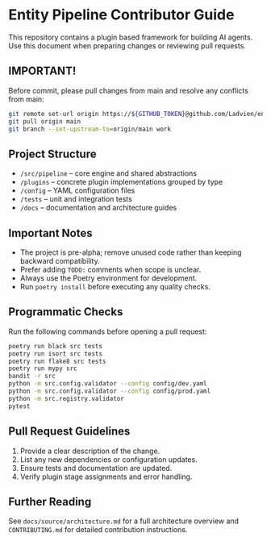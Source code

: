 # Entity Pipeline Contributor Guide

This repository contains a plugin based framework for building AI agents.
Use this document when preparing changes or reviewing pull requests.

## IMPORTANT!
Before commit, please pull changes from main and resolve any conflicts from main:
```sh
git remote set-url origin https://${GITHUB_TOKEN}@github.com/Ladvien/entity.git
git pull origin main
git branch --set-upstream-to=origin/main work
```

## Project Structure
- `/src/pipeline` – core engine and shared abstractions
- `/plugins` – concrete plugin implementations grouped by type
- `/config` – YAML configuration files
- `/tests` – unit and integration tests
- `/docs` – documentation and architecture guides

## Important Notes
- The project is pre-alpha; remove unused code rather than keeping
  backward compatibility.
- Prefer adding `TODO:` comments when scope is unclear.
- Always use the Poetry environment for development.
- Run `poetry install` before executing any quality checks.

## Programmatic Checks
Run the following commands before opening a pull request:

```bash
poetry run black src tests
poetry run isort src tests
poetry run flake8 src tests
poetry run mypy src
bandit -r src
python -m src.config.validator --config config/dev.yaml
python -m src.config.validator --config config/prod.yaml
python -m src.registry.validator
pytest
```

## Pull Request Guidelines
1. Provide a clear description of the change.
2. List any new dependencies or configuration updates.
3. Ensure tests and documentation are updated.
4. Verify plugin stage assignments and error handling.

## Further Reading
See `docs/source/architecture.md` for a full architecture overview and
`CONTRIBUTING.md` for detailed contribution instructions.
